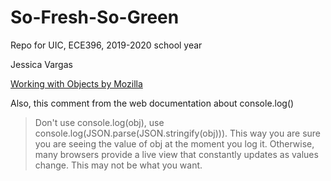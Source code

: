 # So-Fresh-So-Green
Repo for UIC, ECE396, 2019-2020 school year

Jessica Vargas


[Working with Objects by Mozilla](https://developer.mozilla.org/en-US/docs/Web/JavaScript/Guide/Working_with_Objects)

Also, this comment from the web documentation about console.log()

> Don't use console.log(obj), use console.log(JSON.parse(JSON.stringify(obj))).
> This way you are sure you are seeing the value of obj at the moment you log it. 
> Otherwise, many browsers provide a live view that constantly updates as values change. This may not be what you want.

